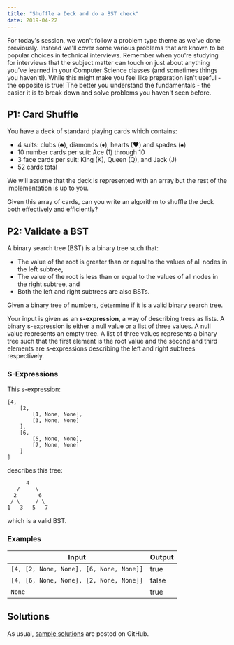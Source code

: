 ```yaml
---
title: "Shuffle a Deck and do a BST check"
date: 2019-04-22
---
```


For today's session, we won't follow a problem type theme as we've done previously. Instead we'll cover some various problems that are known to be popular choices in technical interviews. Remember when you're studying for interviews that the subject matter can touch on just about anything you've learned in your Computer Science classes (and sometimes things you haven't!). While this might make you feel like preparation isn't useful - the opposite is true! The better you understand the fundamentals - the easier it is to break down and solve problems you haven't seen before.


## P1: Card Shuffle
You have a deck of standard playing cards which contains:

- 4 suits: clubs (♣), diamonds (♦), hearts (♥) and spades (♠)
- 10 number cards per suit: Ace (1) through 10
- 3 face cards per suit: King (K), Queen (Q), and Jack (J)
- 52 cards total

We will assume that the deck is represented with an array but the rest of the implementation is up to you.

Given this array of cards, can you write an algorithm to shuffle the deck both effectively and efficiently?


## P2: Validate a BST
A binary search tree (BST) is a binary tree such that:

- The value of the root is greater than or equal to the values of all nodes in the left subtree,
- The value of the root is less than or equal to the values of all nodes in the right subtree, and
- Both the left and right subtrees are also BSTs.

Given a binary tree of numbers, determine if it is a valid binary search tree.

Your input is given as an **s-expression**, a way of describing trees as lists. A binary s-expression is either a null value or a list of three values. A null value represents an empty tree. A list of three values represents a binary tree such that the first element is the root value and the second and third elements are s-expressions describing the left and right subtrees respectively.

### S-Expressions

This s-expression:

    [4,
        [2,
            [1, None, None],
            [3, None, None]
        ],
        [6,
            [5, None, None],
            [7, None, None]
        ]
    ]

describes this tree:

          4
       /     \
      2       6
     / \     / \
    1   3   5   7

which is a valid BST.

### Examples

| Input                                   | Output |
|-----------------------------------------|--------|
| `[4, [2, None, None], [6, None, None]]` | true   |
| `[4, [6, None, None], [2, None, None]]` | false  |
| `None`                                  | true   |


## Solutions

As usual, [sample solutions][csip-uga/archive] are posted on GitHub.

[csip-uga/archive]: https://github.com/csip-uga/archive
